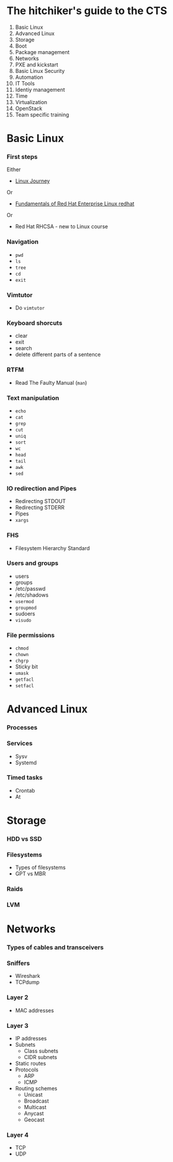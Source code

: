 # The hitchiker's guide to the CTS
1.  Basic Linux
2.  Advanced Linux
3.  Storage
4.  Boot
5.  Package management
6.  Networks
7.  PXE and kickstart
8.  Basic Linux Security
9.  Automation
10. IT Tools
11. Identiy management
12. Time
13. Virtualization
14. OpenStack
15. Team specific training




# Basic Linux
### First steps
Either
- [Linux Journey](https://linuxjourney.com/)  

Or
- [Fundamentals of Red Hat Enterprise Linux redhat](https://www.edx.org/course/fundamentals-red-hat-enterprise-linux-red-hat-rh066x)

Or
- Red Hat RHCSA - new to Linux course

### Navigation
- `pwd`
- `ls`
- `tree`
- `cd`
- `exit`

### Vimtutor
- Do `vimtutor`

### Keyboard shorcuts
- clear
- exit
- search
- delete different parts of a sentence

### RTFM
- Read The Faulty Manual (`man`)

### Text manipulation
- `echo`
- `cat`
- `grep`
- `cut`
- `uniq`
- `sort`
- `wc`
- `head`
- `tail`
- `awk`
- `sed`

### IO redirection and Pipes
- Redirecting STDOUT
- Redirecting STDERR
- Pipes
- `xargs`

### FHS
- Filesystem Hierarchy Standard

### Users and groups
- users
- groups
- /etc/passwd
- /etc/shadows
- `usermod`
- `groupmod`
- sudoers
- `visudo`

### File permissions
- `chmod`
- `chown`
- `chgrp`
- Sticky bit
- `umask`
- `getfacl`
- `setfacl`


# Advanced Linux
### Processes

### Services
- Sysv
- Systemd

### Timed tasks
- Crontab
- At



# Storage
### HDD vs SSD

### Filesystems
- Types of filesystems
- GPT vs MBR

### Raids

### LVM



# Networks
### Types of cables and transceivers

### Sniffers
- Wireshark
- TCPdump

### Layer 2
- MAC addresses

### Layer 3
- IP addresses
- Subnets
    - Class subnets
    - CIDR subnets
- Static routes
- Protocols
    - ARP
    - ICMP
- Routing schemes
    - Unicast
    - Broadcast
    - Multicast
    - Anycast
    - Geocast

### Layer 4
- TCP
- UDP